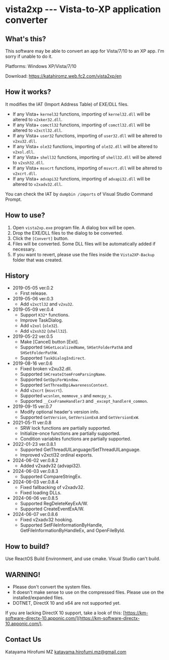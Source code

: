 # vista2xp --- Vista-to-XP application converter

## What's this?

This software may be able to convert an app for Vista/7/10 to an XP app.
I'm sorry if unable to do it.

Platforms: Windows XP/Vista/7/10

Download: https://katahiromz.web.fc2.com/vista2xp/en

## How it works?

It modifies the IAT (Import Address Table) of EXE/DLL files.

- If any Vista+ `kernel32` functions, importing of `kernel32.dll` will be altered to `v2xker32.dll`.
- If any Vista+ `comctl32` functions, importing of `comctl32.dll` will be altered to `v2xctl32.dll`.
- If any Vista+ `user32` functions, importing of `user32.dll` will be altered to `v2xu32.dll`.
- If any Vista+ `ole32` functions, importing of `ole32.dll` will be altered to `v2xol.dll`.
- If any Vista+ `shell32` functions, importing of `shell32.dll` will be altered to `v2xsh32.dll`.
- If any Vista+ `msvcrt` functions, importing of `msvcrt.dll` will be altered to `v2xcrt.dll`.
- If any Vista+ `advapi32` functions, importing of `advapi32.dll` will be altered to `v2xadv32.dll`.

You can check the IAT by `dumpbin /imports` of Visual Studio Command Prompt.

## How to use?

1. Open `vista2xp.exe` program file. A dialog box will be open.
2. Drop the EXE/DLL files to the dialog to be converted.
3. Click the `[Convert]` button.
4. Files will be converted. Some DLL files will be automatically added if necessary.
5. If you want to revert, please use the files inside the `Vista2XP-Backup` folder that was created.

## History

- 2019-05-05 ver.0.2
    - First release.
- 2019-05-06 ver.0.3
    - Add `v2xctl32` and `v2xu32`.
- 2019-05-09 ver.0.4
    - Support `K32*` functions.
    - Improve TaskDialog.
    - Add `v2xol` (`ole32`).
    - Add `v2xsh32` (`shell32`).
- 2019-05-22 ver.0.5
    - Make [Cancel] button [Exit].
    - Supported `SHGetLocalizedName`, `SHSetFolderPathA` and `SHSetFolderPathW`.
    - Supported `TaskDialogIndirect`.
- 2019-08-16 ver.0.6
    - Fixed broken v2xu32.dll.
    - Supported `SHCreateItemFromParsingName`.
    - Supported `GetDpiForWindow`.
    - Supported `SetThreadDpiAwarenessContext`.
    - Add `v2xcrt` (`msvcrt`).
    - Supported `wcsnlen`, `memmove_s` and `memcpy_s`.
    - Supported `__CxxFrameHandler3` and `_except_handler4_common`.
- 2019-09-15 ver.0.7
    - Modify optional header's version info.
    - Supported `GetVersion`, `GetVersionExA` and `GetVersionExW`.
- 2021-05-11 ver.0.8
    - SRW lock functions are partially supported.
    - Initialize-once functions are partially supported.
    - Condition variables functions are partially supported.
- 2022-01-23 ver.0.8.1
    - Supported GetThreadUILanguage/SetThreadUILanguage.
    - Improved v2xctl32 ordinal exports.
- 2024-06-02 ver.0.8.2
    - Added v2xadv32 (advapi32).
- 2024-06-03 ver.0.8.3
    - Supported CompareStringEx.
- 2024-06-03 ver.0.8.4
    - Fixed fallbacking of v2xadv32.
    - Fixed loading DLLs.
- 2024-06-06 ver.0.8.5
    - Supported RegDeleteKeyExA/W.
    - Supported CreateEventExA/W.
- 2024-06-07 ver.0.8.6
    - Fixed v2xadv32 hooking.
    - Supported SetFileInformationByHandle, GetFileInformationByHandleEx, and OpenFileById.

## How to build?

Use ReactOS Build Environment, and use cmake. Visual Studio can't build.

## WARNING!

- Please don't convert the system files.
- It doesn't make sense to use on the compressed files. Please use on the installed/expanded files.
- DOTNET, DirectX 10 and x64 are not supported yet.

If you are lacking DirectX 10 support, take a look of this: [https://km-software-directx-10.apponic.com/](https://km-software-directx-10.apponic.com/).

## Contact Us

Katayama Hirofumi MZ
katayama.hirofumi.mz@gmail.com
